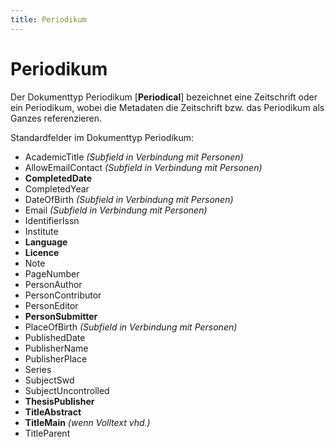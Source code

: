 ```yaml
---
title: Periodikum
---
```


# Periodikum

Der Dokumenttyp Periodikum [**Periodical**] bezeichnet eine Zeitschrift oder ein Periodikum, wobei
die Metadaten die Zeitschrift bzw. das Periodikum als Ganzes referenzieren.

Standardfelder im Dokumenttyp Periodikum:

* AcademicTitle *(Subfield in Verbindung mit Personen)*
* AllowEmailContact *(Subfield in Verbindung mit Personen)*
* **CompletedDate**
* CompletedYear
* DateOfBirth *(Subfield in Verbindung mit Personen)*
* Email *(Subfield in Verbindung mit Personen)*
* IdentifierIssn
* Institute
* **Language**
* **Licence**
* Note
* PageNumber
* PersonAuthor
* PersonContributor
* PersonEditor
* **PersonSubmitter**
* PlaceOfBirth *(Subfield in Verbindung mit Personen)*
* PublishedDate
* PublisherName
* PublisherPlace
* Series
* SubjectSwd
* SubjectUncontrolled
* **ThesisPublisher**
* **TitleAbstract**
* **TitleMain** *(wenn Volltext vhd.)*
* TitleParent
